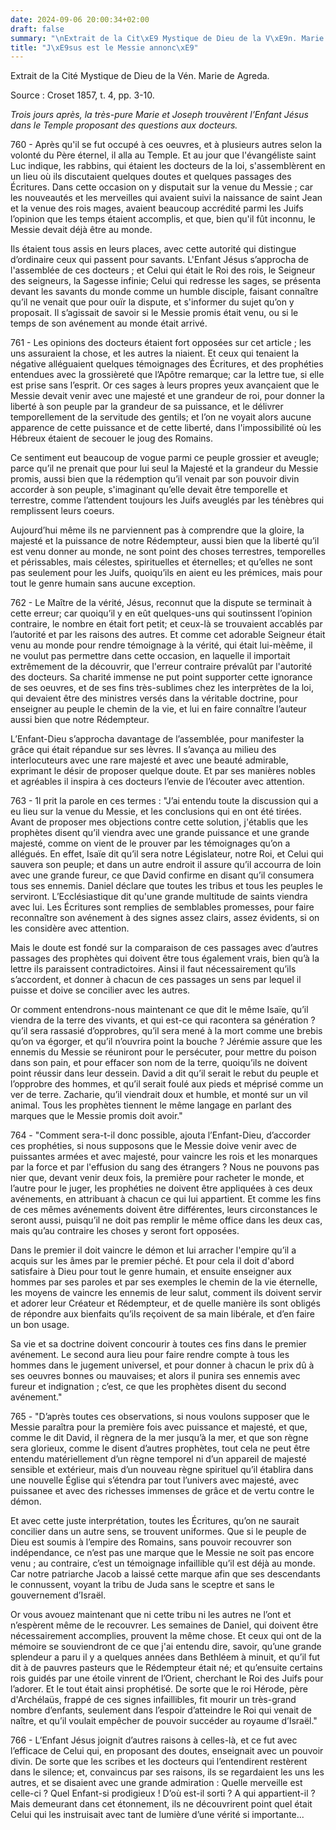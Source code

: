```yaml
---
date: 2024-09-06 20:00:34+02:00
draft: false
summary: "\nExtrait de la Cit\xE9 Mystique de Dieu de la V\xE9n. Marie de Agreda.\n"
title: "J\xE9sus est le Messie annonc\xE9"
---
```



Extrait de la Cité Mystique de Dieu de la Vén. Marie de Agreda.

Source : Croset 1857, t. 4, pp. 3-10.

*Trois jours après, la très-pure Marie et Joseph trouvèrent l’Enfant Jésus dans le Temple proposant des questions aux docteurs.*

760 - Après qu'il se fut occupé à ces oeuvres, et à plusieurs autres selon la volonté du Père éternel, il alla au Temple. Et au jour que l'évangéliste saint Luc indique, les rabbins, qui étaient les docteurs de la loi, s'assemblèrent en un lieu où ils discutaient quelques doutes et quelques passages des Écritures. Dans cette occasion on y disputait sur la venue du Messie ; car les nouveautés et les merveilles qui avaient suivi la naissance de saint Jean et la venue des rois mages, avaient beaucoup accrédité parmi les Juifs l’opinion que les temps étaient accomplis, et que, bien qu'il fût inconnu, le Messie devait déjà être au monde. 

Ils étaient tous assis en leurs places, avec cette autorité qui distingue d’ordinaire ceux qui passent pour savants. L'Enfant Jésus s’approcha de l'assemblée de ces docteurs ; et Celui qui était le Roi des rois, le Seigneur des seigneurs, la Sagesse infinie; Celui qui redresse les sages, se présenta devant les savants du monde comme un humble disciple, faisant connaître qu’il ne venait que pour ouïr la dispute, et s'informer du sujet qu’on y proposait. Il s’agissait de savoir si le Messie promis était venu, ou si le temps de son avénement au monde était arrivé. 

761 - Les opinions des docteurs étaient fort opposées sur cet article ; les uns assuraient la chose, et les autres la niaient. Et ceux qui tenaient la négative alléguaient quelques témoignages des Écritures, et des prophéties entendues avec la grossièreté que l’Apôtre remarque; car la lettre tue, si elle est prise sans l’esprit. Or ces sages à leurs propres yeux avançaient que le Messie devait venir avec une majesté et une grandeur de roi, pour donner la liberté à son peuple par la grandeur de sa puissance, et le délivrer temporellement de la servitude des gentils; et l’on ne voyait alors aucune apparence de cette puissance et de cette liberté, dans l'impossibilité où les Hébreux étaient de secouer le joug des Romains. 

Ce sentiment eut beaucoup de vogue parmi ce peuple grossier et aveugle; parce qu’il ne prenait que pour lui seul la Majesté et la grandeur du Messie promis, aussi bien que la rédemption qu’il venait par son pouvoir divin accorder à son peuple, s'imaginant qu’elle devait être temporelle et terrestre, comme l’attendent toujours les Juifs aveuglés par les ténèbres qui remplissent leurs coeurs. 

Aujourd’hui même ils ne parviennent pas à comprendre que la gloire, la majesté et la puissance de notre Rédempteur, aussi bien que la liberté qu’il est venu donner au monde, ne sont point des choses terrestres, temporelles et périssables, mais célestes, spirituelles et éternelles; et qu’elles ne sont pas seulement pour les Juifs, quoiqu’ils en aient eu les prémices, mais pour tout le genre humain sans aucune exception.

762 - Le Maître de la vérité, Jésus, reconnut que la dispute se terminait à cette erreur; car quoiqu’il y en eût quelques-uns qui soutinssent l’opinion contraire, le nombre en était fort petit; et ceux-là se trouvaient accablés par l’autorité et par les raisons des autres. Et comme cet adorable Seigneur était venu au monde pour rendre témoignage à la vérité, qui était lui-mèême, il ne voulut pas permettre dans cette occasion, en laquelle il importait extrêmement de la découvrir, que l'erreur contraire prévalût par l'autorité des docteurs. Sa charité immense ne put point supporter cette ignorance de ses oeuvres, et de ses fins très-sublimes chez les interprètes de la loi, qui devaient être des ministres versés dans la véritable doctrine, pour enseigner au peuple le chemin de la vie, et lui en faire connaître l’auteur aussi bien que notre Rédempteur. 

L’Enfant-Dieu s’approcha davantage de l’assemblée, pour manifester la grâce qui était répandue sur ses lèvres. II s’avança au milieu des interlocuteurs avec une rare majesté et avec une beauté admirable, exprimant le désir de proposer quelque doute. Et par ses manières nobles et agréables il inspira à ces docteurs l’envie de l’écouter avec attention.

763 - 1l prit la parole en ces termes : "J’ai entendu toute la discussion qui a eu lieu sur la venue du Messie, et les conclusions qui en ont été tirées. Avant de proposer mes objections contre cette solution, j'établis que les prophètes disent qu’il viendra avec une grande puissance et une grande majesté, comme on vient de le prouver par les témoignages qu’on a allégués. En effet, Isaïe dit qu’il sera notre Législateur, notre Roi, et Celui qui sauvera son peuple; et dans un autre endroit il assure qu’il accourra de loin avec une grande fureur, ce que David confirme en disant qu’il consumera tous ses ennemis. Daniel déclare que toutes les tribus et tous les peuples le serviront. L’Ecclésiastique dit qu'une grande multitude de saints viendra avec lui. Les Écritures sont remplies de semblables promesses, pour faire reconnaître son avénement à des signes assez clairs, assez évidents, si on les considère avec attention. 

Mais le doute est fondé sur la comparaison de ces passages avec d’autres passages des prophètes qui doivent être tous également vrais, bien qu’à la lettre ils paraissent contradictoires. Ainsi il faut nécessairement qu’ils s’accordent, et donner à chacun de ces passages un sens par lequel il puisse et doive se concilier avec les autres. 

Or comment entendrons-nous maintenant ce que dit le même Isaïe, qu’il viendra de la terre des vivants, et qui est-ce qui racontera sa génération ? qu’il sera rassasié d’opprobres, qu’il sera mené à la mort comme une brebis qu’on va égorger, et qu’il n’ouvrira point la bouche ? Jérémie assure que les ennemis du Messie se réuniront pour le persécuter, pour mettre du poison dans son pain, et pour effacer son nom de la terre, quoiqu’ils ne doivent point réussir dans leur dessein. David a dit qu’il serait le rebut du peuple et l’opprobre des hommes, et qu’il serait foulé aux pieds et méprisé comme un ver de terre. Zacharie, qu’il viendrait doux et humble, et monté sur un vil animal. Tous les prophètes tiennent le même langage en parlant des marques que le Messie promis doit avoir."

764 - "Comment sera-t-il donc possible, ajouta l’Enfant-Dieu, d’accorder ces prophéties, si nous supposons que le Messie doive venir avec de puissantes armées et avec majesté, pour vaincre les rois et les monarques par la force et par l'effusion du sang des étrangers ? Nous ne pouvons pas nier que, devant venir deux fois, la première pour racheter le monde, et l’autre pour le juger, les prophéties ne doivent être appliquées à ces deux avénements, en attribuant à chacun ce qui lui appartient. Et comme les fins de ces mêmes avénements doivent être différentes, leurs circonstances le seront aussi, puisqu’il ne doit pas remplir le même office dans les deux cas, mais qu’au contraire les choses y seront fort opposées. 

Dans le premier il doit vaincre le démon et lui arracher l'empire qu’il a acquis sur les âmes par le premier péché. Et pour cela il doit d'abord satisfaire à Dieu pour tout le genre humain, et ensuite enseigner aux hommes par ses paroles et par ses exemples le chemin de la vie éternelle, les moyens de vaincre les ennemis de leur salut, comment ils doivent servir et adorer leur Créateur et Rédempteur, et de quelle manière ils sont obligés de répondre aux bienfaits qu’ils reçoivent de sa main libérale, et d’en faire un bon usage. 

Sa vie et sa doctrine doivent concourir à toutes ces fins dans le premier avénement. Le second aura lieu pour faire rendre compte à tous les hommes dans le jugement universel, et pour donner à chacun le prix dû à ses oeuvres bonnes ou mauvaises; et alors il punira ses ennemis avec fureur et indignation ; c’est, ce que les prophètes disent du second avénement."

765 - "D’après toutes ces observations, si nous voulons supposer que le Messie paraîtra pour la première fois avec puissance et majesté, et que, comme le dit David, il règnera de la mer jusqu’à la mer, et que son règne sera glorieux, comme le disent d’autres prophètes, tout cela ne peut être entendu matériellement d’un règne temporel ni d’un appareil de majesté sensible et extérieur, mais d’un nouveau règne spirituel qu’il établira dans une nouvelle Église qui s’étendra par tout l’univers avec majesté, avec puissanee et avec des richesses immenses de grâce et de vertu contre le démon. 

Et avec cette juste interprétation, toutes les Écritures, qu’on ne saurait concilier dans un autre sens, se trouvent uniformes. Que si le peuple de Dieu est soumis à l’empire des Romains, sans pouvoir recouvrer son indépendance, ce n’est pas une marque que le Messie ne soit pas encore venu ; au contraire, c’est un témoignage infaillible qu’il est déjà au monde. Car notre patriarche Jacob a laissé cette marque afin que ses descendants le connussent, voyant la tribu de Juda sans le sceptre et sans le gouvernement d’Israël. 

Or vous avouez maintenant que ni cette tribu ni les autres ne l’ont et n’espèrent même de le recouvrer. Les semaines de Daniel, qui doivent être nécessairement accomplies, prouvent la même chose. Et ceux qui ont de la mémoire se souviendront de ce que j'ai entendu dire, savoir, qu’une grande splendeur a paru il y a quelques années dans Bethléem à minuit, et qu’il fut dit à de pauvres pasteurs que le Rédempteur était né; et qu’ensuite certains rois guidés par une étoile vinrent de l’Orient, cherchant le Roi des Juifs pour l’adorer. Et le tout était ainsi prophétisé. De sorte que le roi Hérode, père d'Archélaüs, frappé de ces signes infaillibles, fit mourir un très-grand nombre d’enfants, seulement dans l’espoir d’atteindre le Roi qui venait de naître, et qu’il voulait empêcher de pouvoir succéder au royaume d’Israël."

766 - L’Enfant Jésus joignit d’autres raisons à celles-là, et ce fut avec l’efficace de Celui qui, en proposant des doutes, enseignait avec un pouvoir divin. De sorte que les scribes et les docteurs qui l’entendirent restèrent dans le silence; et, convaincus par ses raisons, ils se regardaient les uns les autres, et se disaient avec une grande admiration : Quelle merveille est celle-ci ? Quel Enfant-si prodigieux ! D’où est-il sorti ? A qui appartient-il ? Mais demeurant dans cet étonnement, ils ne découvrirent point quel était Celui qui les instruisait avec tant de lumière d’une vérité si importante...



